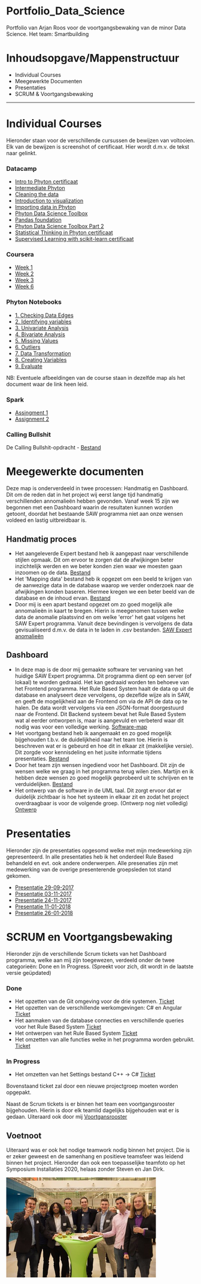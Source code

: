 # Portfolio_Data_Science
Portfolio van Arjan Roos voor de voortgangsbewaking van de minor Data Science. Het team: Smartbuilding

# Inhoudsopgave/Mappenstructuur
* Individual Courses
* Meegewerkte Documenten
* Presentaties
* SCRUM & Voortgangsbewaking

---

# Individual Courses
Hieronder staan voor de verschillende cursussen de bewijzen van voltooien. Elk van de bewijzen is screenshot of certificaat. Hier wordt d.m.v. de tekst naar gelinkt.

### Datacamp
* [Intro to Phyton certificaat](https://github.com/ArjanRoos96/Portfolio_Data_Science/blob/master/Individual%20Courses/Datacamp/Intro%20to%20Phyton.pdf)
* [Intermediate Phyton](https://github.com/ArjanRoos96/Portfolio_Data_Science/blob/master/Individual%20Courses/Datacamp/Intermediate%20Phyton.pdf)
* [Cleaning the data](https://github.com/ArjanRoos96/Portfolio_Data_Science/blob/master/Individual%20Courses/Datacamp/Cleaning%20Data.pdf)
* [Introduction to visualization](https://github.com/ArjanRoos96/Portfolio_Data_Science/blob/master/Individual%20Courses/Datacamp/Overview%20Datacamp%20assignments%2008-10-2017.PNG)
* [Importing data in Phyton](https://github.com/ArjanRoos96/Portfolio_Data_Science/blob/master/Individual%20Courses/Datacamp/Overview%20Datacamp%20assignments%2008-10-2017.PNG)
* [Phyton Data Science Toolbox](https://github.com/ArjanRoos96/Portfolio_Data_Science/blob/master/Individual%20Courses/Datacamp/Overview%20Datacamp%20assignments%2008-10-2017.PNG)
* [Pandas foundation](https://github.com/ArjanRoos96/Portfolio_Data_Science/blob/master/Individual%20Courses/Datacamp/Overview%20Datacamp%20assignments%2008-10-2017.PNG)
* [Phyton Data Science Toolbox Part 2](https://github.com/ArjanRoos96/Portfolio_Data_Science/blob/master/Individual%20Courses/Datacamp/Overview%20Datacamp%20assignments%2008-10-2017.PNG)
* [Statistical Thinking in Phyton certificaat](https://github.com/ArjanRoos96/Portfolio_Data_Science/blob/master/Individual%20Courses/Datacamp/Statistical%20Thinking%20in%20Phyton.pdf)
* [Supervised Learning with scikit-learn certificaat](https://github.com/ArjanRoos96/Portfolio_Data_Science/blob/master/Individual%20Courses/Datacamp/Supervised%20Learning%20with%20scikit-learn%20Course.pdf)

### Coursera
* [Week 1](https://github.com/ArjanRoos96/Portfolio_Data_Science/blob/master/Individual%20Courses/Coursera/Week%201%2C%20Coursera%20Linear%20Regression%20with%20One%20Variable.PNG)
* [Week 2](https://github.com/ArjanRoos96/Portfolio_Data_Science/blob/master/Individual%20Courses/Coursera/Week%202%2C%20Linear%20Regression%20with%20Multiple%20Variables.PNG)
* [Week 3]()
* [Week 6]()

### Phyton Notebooks
* [1. Checking Data Edges](https://github.com/ArjanRoos96/Portfolio_Data_Science/blob/master/Individual%20Courses/Phyton%20Notebooks/1%2BChecking%2BData%2BEdges.md)
* [2. Identifying variables](https://github.com/ArjanRoos96/Portfolio_Data_Science/blob/master/Individual%20Courses/Phyton%20Notebooks/2%2BIdentifying%2Bvariables.md)
* [3. Univariate Analysis](https://github.com/ArjanRoos96/Portfolio_Data_Science/blob/master/Individual%20Courses/Phyton%20Notebooks/3%2BUnivariate%2BAnalysis/3%20Univariate%20Analysis.md)
* [4. Bivariate Analysis](https://github.com/ArjanRoos96/Portfolio_Data_Science/blob/master/Individual%20Courses/Phyton%20Notebooks/4%2BBivariate%2BAnalysis/4%20Bivariate%20Analysis.md)
* [5. Missing Values](https://github.com/ArjanRoos96/Portfolio_Data_Science/blob/master/Individual%20Courses/Phyton%20Notebooks/5%2BMissing%2BValues.md)
* [6. Outliers](https://github.com/ArjanRoos96/Portfolio_Data_Science/blob/master/Individual%20Courses/Phyton%20Notebooks/6%2BOutliers/6%20Outliers.md)
* [7. Data Transformation](https://github.com/ArjanRoos96/Portfolio_Data_Science/blob/master/Individual%20Courses/Phyton%20Notebooks/7%2BData%2BTransformation/7%20Data%20Transformation.md)
* [8. Creating Variables](https://github.com/ArjanRoos96/Portfolio_Data_Science/blob/master/Individual%20Courses/Phyton%20Notebooks/8%2BCreating%2BVariables.md)
* [9. Evaluate](https://github.com/ArjanRoos96/Portfolio_Data_Science/blob/master/Individual%20Courses/Phyton%20Notebooks/9%2BEvaluate.md)

NB: Eventuele afbeeldingen van de course staan in dezelfde map als het document waar de link heen leid.


### Spark
* [Assingment 1](https://github.com/ArjanRoos96/Portfolio_Data_Science/blob/master/Individual%20Courses/Spark/assignment1.md)
* [Assignment 2](https://github.com/ArjanRoos96/Portfolio_Data_Science/blob/master/Individual%20Courses/Spark/assignment2.md)

### Calling Bullshit
De Calling Bullshit-opdracht - [Bestand](https://github.com/ArjanRoos96/Portfolio_Data_Science/blob/master/Calling%20Bullshit/Calling%20Bullshit%20Arjan%20Roos.pdf)

# Meegewerkte documenten
Deze map is onderverdeeld in twee processen: Handmatig en Dashboard. Dit om de reden dat in het project wij eerst lange tijd handmatig verschillenden annomalieën hebben gevonden. Vanaf week 15 zijn we begonnen met een Dashboard waarin de resultaten kunnen worden getoont, doordat het bestaande SAW programma niet aan onze wensen voldeed en lastig uitbreidbaar is.

## Handmatig proces
* Het aangeleverde Expert bestand heb ik aangepast naar verschillende stijlen opmaak. Dit om ervoor te zorgen dat de afwijkingen beter inzichtelijk werden en we beter konden zien waar we moesten gaan inzoomen op de data. [Bestand](https://github.com/ArjanRoos96/Portfolio_Data_Science/blob/master/Meegewerkte%20documenten/Handmatig%20Proces/Expert%20regels%20found.xlsx)
* Het 'Mapping data' bestand heb ik opgezet om een beeld te krijgen van de aanwezige data in de database waarop we verder onderzoek naar de afwijkingen konden baseren. Hiermee kregen we een beter beeld van de database en de inhoud ervan. [Bestand](https://github.com/ArjanRoos96/Portfolio_Data_Science/blob/master/Meegewerkte%20documenten/Handmatig%20Proces/Mapping%20Data.docx)
* Door mij is een apart bestand opgezet om zo goed mogelijk alle annomalieën in kaart te bregen. Hierin is meegenomen tussen welke data de anomalie plaatsvind en om welke 'error' het gaat volgens het SAW Expert programma. Vanuit deze bevindingen is vervolgens de data gevisualiseerd d.m.v. de data in te laden in .csv bestanden. [SAW Expert anomalieën](https://github.com/ArjanRoos96/Portfolio_Data_Science/blob/master/Meegewerkte%20documenten/Handmatig%20Proces/SAW%20Expert%20anomalieën.xlsx)

## Dashboard
* In deze map is de door mij gemaakte software ter vervaning van het huidige SAW Expert programma. Dit programma dient op een server (of lokaal) te worden gedraaid. Het kan gedraaid worden ten behoeve van het Frontend programma. Het Rule Based System haalt de data op uit de database en analyseert deze vervolgens, op dezeflde wijze als in SAW, en geeft de mogelijkheid aan de Frontend om via de API de data op te halen. De data wordt vervolgens via een JSON-format doorgestuurd naar de Frontend. Dit Backend systeem bevat het Rule Based System wat al eerder ontworpen is, maar is aangevuld en verbeterd waar dit nodig was voor een volledige werking.  [Software-map](https://github.com/ArjanRoos96/Portfolio_Data_Science/tree/master/Meegewerkte%20documenten/Dashboard/Software)
* Het voortgang bestand heb ik aangemaakt en zo goed mogelijk bijgehouden t.b.v. de duidelijkheid naar het team toe. Hierin is beschreven wat er is gebeurd en hoe dit in elkaar zit (makkelijke versie). Dit zorgde voor kennisdeling en het jusite informatie tijdens presentaties. [Bestand](https://github.com/ArjanRoos96/Portfolio_Data_Science/blob/master/Meegewerkte%20documenten/Dashboard/Voortgang.docx)
* Door het team zijn wensen ingediend voor het Dashboard. Dit zijn de wensen welke we graag in het programma terug wilen zien. Martijn en ik hebben deze wensen zo goed mogelijk geprobeerd uit te schrijven en te verduidelijken. [Bestand](https://github.com/ArjanRoos96/Portfolio_Data_Science/blob/master/Meegewerkte%20documenten/Dashboard/Wensen%20voor%20het%20dashboard.docx)
* Het ontwerp van de software in de UML taal. Dit zorgt ervoor dat er duidelijk zichtbaar is hoe het systeem in elkaar zit en zodat het project overdraagbaar is voor de volgende groep. (Ontwerp nog niet volledig) [Ontwerp]()

# Presentaties
Hieronder zijn de presentaties opgesomd welke met mijn medewerking zijn gepresenteerd. In alle presentaties heb ik het onderdeel Rule Based behandeld en evt. ook andere onderwerpen. Alle presenaties zijn met medewerking van de overige presenterende groepsleden tot stand gekomen.
* [Presentatie 29-09-2017](https://github.com/ArjanRoos96/Portfolio_Data_Science/blob/master/Presentaties/Presentatie%2009-29.pptx)
* [Presentatie 03-11-2017](https://github.com/ArjanRoos96/Portfolio_Data_Science/blob/master/Presentaties/Presentatie%2011-03.pptx)
* [Presentatie 24-11-2017](https://github.com/ArjanRoos96/Portfolio_Data_Science/blob/master/Presentaties/Presentatie%2011-24.pptx)
* [Presentatie 11-01-2018](https://github.com/ArjanRoos96/Portfolio_Data_Science/blob/master/Presentaties/Presentatie%202018-01-12.pptx)
* [Presentatie 26-01-2018]()

# SCRUM en Voortgangsbewaking
Hieronder zijn de verschillende Scrum tickets van het Dashboard programma, welke aan mij zijn toegewezen, verdeeld onder de twee categorieën: Done en In Progress. (Spreekt voor zich, dit wordt in de laatste versie geüpdated)

### Done
* Het opzetten van de Git omgeving voor de drie systemen. [Ticket](https://github.com/ArjanRoos96/Portfolio_Data_Science/blob/master/SCRUM%20%26%20Voortgangsbewaking/SCRUM%20Dashboard/Done/Git%20omgeving.pdf)
* Het opzetten van de verschillende werkomgevingen: C# en Angular [Ticket](https://github.com/ArjanRoos96/Portfolio_Data_Science/blob/master/SCRUM%20%26%20Voortgangsbewaking/SCRUM%20Dashboard/Done/Opzetten%20werkomgeving.pdf)
* Het aanmaken van de database connecties en verschillende queries voor het Rule Based System [Ticket]()
* Het ontwerpen van het Rule Based System [Ticket]()
* Het omzetten van alle functies welke in het programma worden gebruikt. [Ticket]()

### In Progress
* Het omzetten van het Settings bestand C++ -> C# [Ticket](https://github.com/ArjanRoos96/Portfolio_Data_Science/blob/master/SCRUM%20%26%20Voortgangsbewaking/SCRUM%20Dashboard/In%20Progress/Settings%20omzetten.pdf)

Bovenstaand ticket zal door een nieuwe projectgroep moeten worden opgepakt.

Naast de Scrum tickets is er binnen het team een voortgangsrooster bijgehouden. Hierin is door elk teamlid dagelijks bijgehouden wat er is gedaan. Uiteraard ook door mij [Voortgansrooster](https://github.com/ArjanRoos96/Portfolio_Data_Science/blob/master/SCRUM%20%26%20Voortgangsbewaking/20%20weken%20schema.xlsx)

## Voetnoot

Uiteraard was er ook het nodige teamwork nodig binnen het project. Die is er zeker geweest en de samenhang en positieve teamsfeer was leidend binnen het project. Hieronder dan ook een toepasselijke teamfoto op het Symposium Installaties 2020, helaas zonder Steven en Jan Dirk.

![alt text](https://github.com/ArjanRoos96/Portfolio_Data_Science/blob/master/IMG_1461.JPG)



